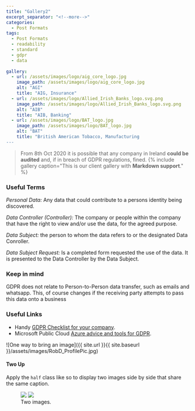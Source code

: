 ```yaml
---
title: "Gallery2"
excerpt_separator: "<!--more-->"
categories:
  - Post Formats
tags:
  - Post Formats
  - readability
  - standard
  - gdpr
  - data
  
gallery:
  - url: /assets/images/logo/aig_core_logo.jpg
    image_path: /assets/images/logo/aig_core_logo.jpg
    alt: "AGI"
    title: "AIG, Insurance"
  - url: /assets/images/logo/Allied_Irish_Banks_logo.svg.png
    image_path: /assets/images/logo/Allied_Irish_Banks_logo.svg.png
    alt: "AIB"
    title: "AIB, Banking"
  - url: /assets/images/logo/BAT_logo.jpg
    image_path: /assets/images/logo/BAT_logo.jpg
    alt: "BAT"
    title: "British American Tobacco, Manufacturing
---
```


>From 8th Oct 2020 it is possible that any company in Ireland **could be audited** and, if in breach of GDPR regulations, fined.
{% include gallery caption="This is our client gallery with **Markdown support**." %}

### Useful Terms
*Personal Data:* Any data that could contribute to a persons identity being discovered.  

*Data Controller (Controller):* The company or people within the company that have the right to view and/or use the data, for the agreed purpose.

<i>Data Subject:</i> the person to whom the data refers to or the designated Data Conroller.

<i>Data Subject Request:</i> Is a completed form requested the use of the data. It is presented to the Data Controller by the Data Subject.

### Keep in mind
GDPR does not relate to Person-to-Person data transfer, such as emails and whatsapp. This, of course changes if the receiving party attempts to pass this data onto a business

### Useful Links

- Handy [GDPR Checklist for your company](https://gdpr.eu/checklist/).<br>
- Microsoft Public Cloud [Azure advice and tools for GDPR](https://azure.microsoft.com/en-in/blog/protecting-privacy-in-microsoft-azure-gdpr-azure-policy-updates/).

  
![One way to bring an image]({{ site.url }}{{ site.baseurl }}/assets/images/RobD_ProfilePic.jpg)   
#### Two Up

Apply the `half` class like so to display two images side by side that share the same caption.

<figure class="half">
	<a href="{{ site.url }}{{ site.baseurl }}/assets/images/foo-bar-identity-th.jpg"><img src="{{ site.url }}{{ site.baseurl }}/assets/images/foo-bar-identity-th.jpg"></a>
	<a href="http://placehold.it/1200x600.jpeg"><img src="http://placehold.it/600x300.jpg"></a>
	<figcaption>Two images.</figcaption>
</figure>

<img src="{{ site.url }}{{ site.baseurl }}/assets/images/foo-bar-identity-th.jpg" alt="" class="full">
